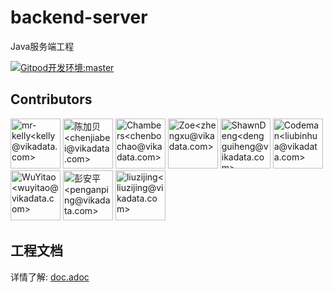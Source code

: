 # backend-server

Java服务端工程

[![Gitpod开发环境:master](https://gitpod.io/button/open-in-gitpod.svg)](https://gitpod.io/#https://github.com/vikadata/vikadata-master)

## Contributors

<a href="https://github.com/mr-kelly"><img src="https://avatars.githubusercontent.com/u/520852?v=4" title="mr-kelly<kelly@vikadata.com>" width="80" height="80"></a> 
<a href="https://github.com/JailBreakC"><img src="https://avatars.githubusercontent.com/u/7326583?v=4" title="陈加贝<chenjiabei@vikadata.com>" width="80" height="80"></a> 
<a href="https://github.com/ChambersChan"><img src="https://avatars.githubusercontent.com/u/32906036?v=4" title="Chambers<chenbochao@vikadata.com>" width="80" height="80"></a> 
<a href="https://github.com/zoe-icu"><img src="https://avatars.githubusercontent.com/u/13400804?v=4" title="Zoe<zhengxu@vikadata.com>" width="80" height="80"></a>
<a href="https://github.com/shawndenggh"><img src="https://avatars.githubusercontent.com/u/39178385?v=4" title="ShawnDeng<dengguiheng@vikadata.com>" width="80" height="80"></a>
<a href="https://github.com/lbhfuture"><img src="https://avatars.githubusercontent.com/u/8817547?v=4" title="Codeman<liubinhua@vikadata.com>" width="80" k="80"></a>
<a href="https://github.com/boomboommm"><img src="https://avatars.githubusercontent.com/u/105105612?v=4" title="WuYitao<wuyitao@vikadata.com>" width="80" height="80"></a>
<a href="https://github.com/Pengap"><img src="https://avatars.githubusercontent.com/u/23395872?v=4" title="彭安平<penganping@vikadata.com>" width="80" height="80"></a> 
<a href="https://github.com/LiuZijingBron"><img src="https://avatars.githubusercontent.com/u/97435542?v=4" title="liuzijing<liuzijing@vikadata.com>" width="80" height="80"></a> 


## 工程文档

详情了解: [doc.adoc](doc.adoc)
